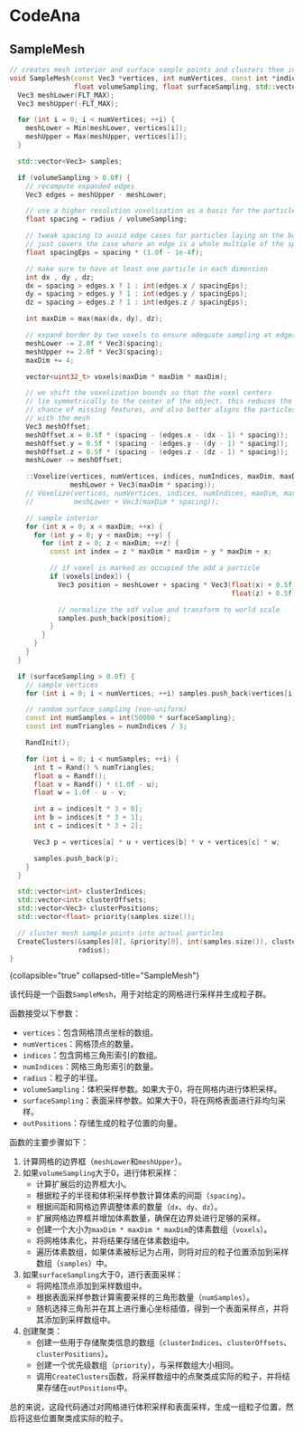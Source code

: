 # CodeAna

## SampleMesh

```C++
// creates mesh interior and surface sample points and clusters them into particles
void SampleMesh(const Vec3 *vertices, int numVertices, const int *indices, int numIndices, float radius,
                float volumeSampling, float surfaceSampling, std::vector<Vec3> &outPositions) {
  Vec3 meshLower(FLT_MAX);
  Vec3 meshUpper(-FLT_MAX);

  for (int i = 0; i < numVertices; ++i) {
    meshLower = Min(meshLower, vertices[i]);
    meshUpper = Max(meshUpper, vertices[i]);
  }

  std::vector<Vec3> samples;

  if (volumeSampling > 0.0f) {
    // recompute expanded edges
    Vec3 edges = meshUpper - meshLower;

    // use a higher resolution voxelization as a basis for the particle decomposition
    float spacing = radius / volumeSampling;

    // tweak spacing to avoid edge cases for particles laying on the boundary
    // just covers the case where an edge is a whole multiple of the spacing.
    float spacingEps = spacing * (1.0f - 1e-4f);

    // make sure to have at least one particle in each dimension
    int dx , dy , dz;
    dx = spacing > edges.x ? 1 : int(edges.x / spacingEps);
    dy = spacing > edges.y ? 1 : int(edges.y / spacingEps);
    dz = spacing > edges.z ? 1 : int(edges.z / spacingEps);

    int maxDim = max(max(dx, dy), dz);

    // expand border by two voxels to ensure adequate sampling at edges
    meshLower -= 2.0f * Vec3(spacing);
    meshUpper += 2.0f * Vec3(spacing);
    maxDim += 4;

    vector<uint32_t> voxels(maxDim * maxDim * maxDim);

    // we shift the voxelization bounds so that the voxel centers
    // lie symmetrically to the center of the object. this reduces the 
    // chance of missing features, and also better aligns the particles
    // with the mesh
    Vec3 meshOffset;
    meshOffset.x = 0.5f * (spacing - (edges.x - (dx - 1) * spacing));
    meshOffset.y = 0.5f * (spacing - (edges.y - (dy - 1) * spacing));
    meshOffset.z = 0.5f * (spacing - (edges.z - (dz - 1) * spacing));
    meshLower -= meshOffset;

    ::Voxelize(vertices, numVertices, indices, numIndices, maxDim, maxDim, maxDim, &voxels[0], meshLower,
               meshLower + Vec3(maxDim * spacing));
    // Voxelize(vertices, numVertices, indices, numIndices, maxDim, maxDim, maxDim, &voxels[0], meshLower,
    //          meshLower + Vec3(maxDim * spacing));

    // sample interior
    for (int x = 0; x < maxDim; ++x) {
      for (int y = 0; y < maxDim; ++y) {
        for (int z = 0; z < maxDim; ++z) {
          const int index = z * maxDim * maxDim + y * maxDim + x;

          // if voxel is marked as occupied the add a particle
          if (voxels[index]) {
            Vec3 position = meshLower + spacing * Vec3(float(x) + 0.5f, float(y) + 0.5f,
                                                       float(z) + 0.5f);

            // normalize the sdf value and transform to world scale
            samples.push_back(position);
          }
        }
      }
    }
  }

  if (surfaceSampling > 0.0f) {
    // sample vertices
    for (int i = 0; i < numVertices; ++i) samples.push_back(vertices[i]);

    // random surface sampling (non-uniform)
    const int numSamples = int(50000 * surfaceSampling);
    const int numTriangles = numIndices / 3;

    RandInit();

    for (int i = 0; i < numSamples; ++i) {
      int t = Rand() % numTriangles;
      float u = Randf();
      float v = Randf() * (1.0f - u);
      float w = 1.0f - u - v;

      int a = indices[t * 3 + 0];
      int b = indices[t * 3 + 1];
      int c = indices[t * 3 + 2];

      Vec3 p = vertices[a] * u + vertices[b] * v + vertices[c] * w;

      samples.push_back(p);
    }
  }

  std::vector<int> clusterIndices;
  std::vector<int> clusterOffsets;
  std::vector<Vec3> clusterPositions;
  std::vector<float> priority(samples.size());

  // cluster mesh sample points into actual particles
  CreateClusters(&samples[0], &priority[0], int(samples.size()), clusterOffsets, clusterIndices, outPositions,
                 radius);
}
```
{collapsible="true" collapsed-title="SampleMesh"}

该代码是一个函数`SampleMesh`，用于对给定的网格进行采样并生成粒子群。

函数接受以下参数：
- `vertices`：包含网格顶点坐标的数组。
- `numVertices`：网格顶点的数量。
- `indices`：包含网格三角形索引的数组。
- `numIndices`：网格三角形索引的数量。
- `radius`：粒子的半径。
- `volumeSampling`：体积采样参数。如果大于0，将在网格内进行体积采样。
- `surfaceSampling`：表面采样参数。如果大于0，将在网格表面进行非均匀采样。
- `outPositions`：存储生成的粒子位置的向量。

函数的主要步骤如下：

1. 计算网格的边界框（`meshLower`和`meshUpper`）。
2. 如果`volumeSampling`大于0，进行体积采样：
    - 计算扩展后的边界框大小。
    - 根据粒子的半径和体积采样参数计算体素的间距（`spacing`）。
    - 根据间距和网格边界调整体素的数量（`dx`、`dy`、`dz`）。
    - 扩展网格边界框并增加体素数量，确保在边界处进行足够的采样。
    - 创建一个大小为`maxDim * maxDim * maxDim`的体素数组（`voxels`）。
    - 将网格体素化，并将结果存储在体素数组中。
    - 遍历体素数组，如果体素被标记为占用，则将对应的粒子位置添加到采样数组（`samples`）中。
3. 如果`surfaceSampling`大于0，进行表面采样：
    - 将网格顶点添加到采样数组中。
    - 根据表面采样参数计算需要采样的三角形数量（`numSamples`）。
    - 随机选择三角形并在其上进行重心坐标插值，得到一个表面采样点，并将其添加到采样数组中。
4. 创建聚类：
    - 创建一些用于存储聚类信息的数组（`clusterIndices`、`clusterOffsets`、`clusterPositions`）。
    - 创建一个优先级数组（`priority`），与采样数组大小相同。
    - 调用`CreateClusters`函数，将采样数组中的点聚类成实际的粒子，并将结果存储在`outPositions`中。

总的来说，这段代码通过对网格进行体积采样和表面采样，生成一组粒子位置，然后将这些位置聚类成实际的粒子。